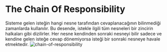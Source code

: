 # The Chain Of Responsibility

Sisteme gelen isteğin hangi nesne tarafından cevaplanacağının bilinmediği zamanlarda kullanılır. Bu desende, istekle ilgili tüm nesneleri bir zincirin halkaları gibi dizilirler. Her nesne kendinden sonraki nesneyi bilir sadece ve kendine gelen isteğe cevap dönemiyorsa isteği bir sonraki nesneye havale etmektedir.
![chain-of-responsibility](https://user-images.githubusercontent.com/90327328/139575827-e10ab7c7-2b87-4393-a57c-8fac201832de.png)
